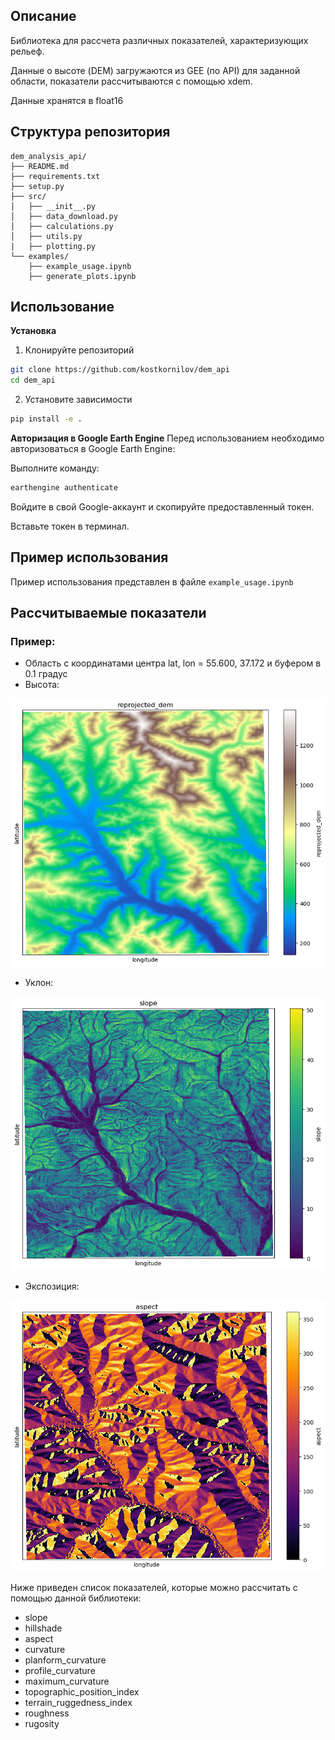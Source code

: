 ## Описание
Библиотека для рассчета различных показателей, характеризующих рельеф. 

Данные о высоте (DEM) загружаются из GEE (по API) для заданной области, показатели рассчитываются с помощью xdem.

Данные хранятся в float16

## Структура репозитория 

```
dem_analysis_api/
├── README.md
├── requirements.txt
├── setup.py
├── src/
│   ├── __init__.py
│   ├── data_download.py
│   ├── calculations.py
│   ├── utils.py
|   ├── plotting.py
└── examples/
    ├── example_usage.ipynb
    ├── generate_plots.ipynb
```
## Использование

**Установка**
1. Клонируйте репозиторий
```bash
git clone https://github.com/kostkornilov/dem_api
cd dem_api
```
2. Установите зависимости
```bash
pip install -e .
```

**Авторизация в Google Earth Engine** 
Перед использованием необходимо авторизоваться в Google Earth Engine:

Выполните команду:
```bash
earthengine authenticate
```
Войдите в свой Google-аккаунт и скопируйте предоставленный токен.

Вставьте токен в терминал.

## Пример использования

Пример использования представлен в файле ```example_usage.ipynb```

## Рассчитываемые показатели
### Пример:
- Область с координатами центра lat, lon = 55.600, 37.172 и буфером в 0.1 градус
- Высота:
  
![Высота](examples/pictures/DEM.png)

- Уклон:

![Уклон](examples/pictures/Slope.png)

- Экспозиция:

![Экспозиция](examples/pictures/Aspect.png)

Ниже приведен список показателей, которые можно рассчитать с помощью данной библиотеки:

- slope
- hillshade
- aspect
- curvature
- planform_curvature
- profile_curvature
- maximum_curvature
- topographic_position_index
- terrain_ruggedness_index
- roughness
- rugosity
